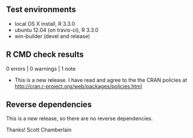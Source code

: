 ## Test environments
* local OS X install, R 3.3.0
* ubuntu 12.04 (on travis-ci), R 3.3.0
* win-builder (devel and release)

## R CMD check results

0 errors | 0 warnings | 1 note

* This is a new release. I have read and agree to the the CRAN policies at 
http://cran.r-project.org/web/packages/policies.html

## Reverse dependencies

This is a new release, so there are no reverse dependencies.

Thanks!
Scott Chamberlain
